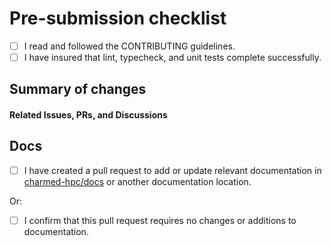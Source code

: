 # Pre-submission checklist

 * [ ] I read and followed the CONTRIBUTING guidelines.
 * [ ] I have insured that lint, typecheck, and unit tests complete successfully.

[//]: # (If you can't run the tests locally, create a draft PR to check against the CI pipeline. Once you verify that CI is passing, you can take your PR out of draft status. Please try running the tests locally first, before testing against the CI pipeline.)

## Summary of changes

[//]: # (Please summarize your commits here. For any complex or contentious changes, please provide justifications.)


#### Related Issues, PRs, and Discussions

[//]: # (Please link to related issues, pull requests, and discussions here. If there are no related issues, PRs, or discussions, please provide a justification for the PR.)



## Docs

* [ ] I have created a pull request to add or update relevant documentation in [charmed-hpc/docs](https://github.com/charmed-hpc/docs) or another documentation location.

Or:

* [ ] I confirm that this pull request requires no changes or additions to documentation.

[//]: # (If your PR does not require changes or additions to documentation, please write your justification here.)

